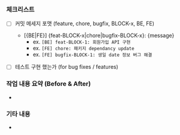 ### 체크리스트 

- [ ] 커밋 메세지 포맷 (feature, chore, bugfix, BLOCK-x, BE, FE)
  - [{BE|FE}] {feat-BLOCK-x|chore|bugfix-BLOCK-x}: {message}
    - ex. `[BE] feat-BLOCK-1: 회원가입 API 구현`
    - ex. `[FE] chore: 패키지 dependancy update`
    - ex. `[FE] bugfix-BLOCK-1: 생일 date 정보 버그 해결`

- [ ] 테스트 구현 했는가 (for bug fixes / features)



### 작업 내용 요약 (Before & After)

-


### 기타 내용

-
